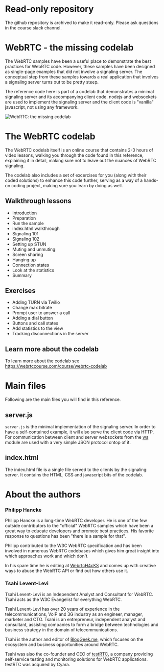 # Read-only repository
The github repository is archived to make it read-only. Please ask questions in the course slack channel.

# WebRTC - the missing codelab
The WebRTC samples have been a useful place to demonstrate the
best practices for WebRTC code. However, these samples have been
designed as single-page examples that did not involve a signaling
server. The conceptual step from these samples towards a real
application that involves a signaling server turns out to be pretty
steep.

The reference code here is part of a codelab that demonstrates a minimal
signaling server and its accompanying client code. nodejs and websockets
are used to implement the signaling server and the client code is "vanilla"
javascript, not using any framework.

![WebRTC: the missing codelab](https://webrtccourse.com/wp-content/uploads/2020/03/20200320.png)

# The WebRTC codelab

The WebRTC codelab itself is an online course that contains 2-3 hours of
video lessons, walking you through the code found in this reference,
explaining it in detail, making sure not to leave out the nuances of
WebRTC signaling.

The codelab also includes a set of excercises for you (along with their
coded solutions) to enhance this code further, serving as a way of a hands-on
coding project, making sure you learn by doing as well.

## Walkthrough lessons

* Introduction
* Preparation
* Run the sample
* index.html walkthrough
* Signaling 101
* Signaling 102
* Setting up STUN
* Muting and unmuting
* Screen sharing
* Hanging up
* Connection states
* Look at the statistics
* Summary

## Exercises

* Adding TURN via Twilio
* Change max bitrate
* Prompt user to answer a call
* Adding a dial button
* Buttons and call states
* Add statistics to the view
* Tracking disconnections in the server

## Learn more about the codelab

To learn more about the codelab see https://webrtccourse.com/course/webrtc-codelab

# Main files

Following are the main files you will find in this reference.

## server.js
`server.js` is the minimal implementation of the signaling server. In order
to have a self-contained example, it will also serve the client code via HTTP.
For communication between client and server websockets from the
[ws](https://www.npmjs.com/package/ws) module are used with a very simple JSON protocol ontop of it.

## index.html
The index.html file is a single file served to the clients by the signaling
server. It contains the HTML, CSS and javascript bits of the codelab.

# About the authors

### Philipp Hancke
Philipp Hancke is a long-time WebRTC developer. He is one of the few outside
contributors to the "official" WebRTC samples which have been a great way to
educate developers and promote best practices. His favorite response to
questions has been "there is a sample for that".

Philipp contributed to the W3C WebRTC specification and has been involved in
numerous WebRTC codebases which gives him great insight into which approaches
work and which don't.

In his spare time he is editing at [WebrtcH4cKS](https://webrtchacks.com/)
and comes up with creative ways to abuse the WebRTC API or find out how
others use it.

### Tsahi Levent-Levi

Tsahi Levent-Levi is an Independent Analyst and Consultant for WebRTC. Tsahi acts as the W3C Evangelist for everything WebRTC.

Tsahi Levent-Levi has over 20 years of experience in the telecommunications, VoIP and 3G industry as an engineer, manager, marketer and CTO. Tsahi is an entrepreneur, independent analyst and consultant, assisting companies to form a bridge between technologies and business strategy in the domain of telecommunications.

Tsahi is the author and editor of [BlogGeek.me](https://bloggeek.me), which focuses on the ecosystem and business opportunities around WebRTC.

Tsahi was also the co-founder and CEO of [testRTC](https://testrtc.com), a company providing self-service testing and monitoring solutions for WebRTC applications. testRTC was acquired by Cyara.

